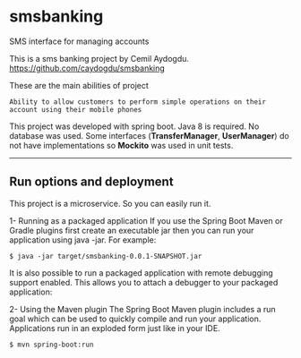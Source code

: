 # smsbanking
SMS interface for managing accounts

This is a sms banking project by Cemil Aydogdu. https://github.com/caydogdu/smsbanking

These are the main abilities of project

    Ability to allow customers to perform simple operations on their account using their mobile phones

This project was developed with spring boot. Java 8 is required. No database was used. Some interfaces (**TransferManager**, **UserManager**) do not have implementations so **Mockito** was used in unit tests.

------------------------------------------------------------------

## Run options and deployment

This project is a microservice. So you can easily run it.

1- Running as a packaged application If you use the Spring Boot Maven or Gradle plugins first create an executable jar then you can run your application using java -jar. For example: 

    $ java -jar target/smsbanking-0.0.1-SNAPSHOT.jar 
    
It is also possible to run a packaged application with remote debugging support enabled. This allows you to attach a debugger to your packaged application:

2- Using the Maven plugin The Spring Boot Maven plugin includes a run goal which can be used to quickly compile and run your application. Applications run in an exploded form just like in your IDE.

    $ mvn spring-boot:run
